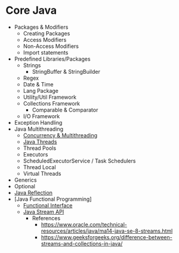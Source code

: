 # Core Java

* Packages & Modifiers
  * Creating Packages
  * Access Modifiers
  * Non-Access Modifiers
  * Import statements
* Predefined Libraries/Packages
  * Strings
    * StringBuffer & StringBuilder
  * Regex
  * Date & Time
  * Lang Package
  * Utility/Util Framework
  * Collections Framework
    * Comparable & Comparator
  * I/O Framework
* Exception Handling
* Java Multithreading
  * [Concurrency & Multithreading](JavaMultithreading/ConcurrencyAndMultithreading.md)
  * [Java Threads](JavaMultithreading/Threads.md)
  * Thread Pools
  * Executors
  * ScheduledExecutorService / Task Schedulers
  * Thread Local
  * Virtual Threads
* Generics
* Optional
* [Java Reflection](JavaReflection)
* [Java Functional Programming]
  * [Functional Interface](FunctionalInterface/DoMath.java)
  * [Java Stream API](Streams/Streams.ipynb)
    * References
      * https://www.oracle.com/technical-resources/articles/java/ma14-java-se-8-streams.html
      * https://www.geeksforgeeks.org/difference-between-streams-and-collections-in-java/
